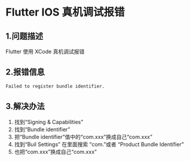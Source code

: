 # Flutter IOS 真机调试报错

## 1.问题描述

Flutter 使用 XCode 真机调试报错

## 2.报错信息

```bash
Failed to register bundle identifier.
```

## 3.解决办法

1. 找到“Signing & Capabilities”
2. 找到“Bundle identifier”
3. 把“Bundle identifier”值中的“com.xxx”换成自己“com.xxx”
4. 找到“Buil Settings” 在里面搜索 “com.”或者 “Product Bundle Identifier”
5. 也把“com.xxx”换成自己“com.xxx”
